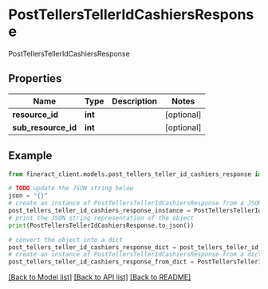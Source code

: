 # PostTellersTellerIdCashiersResponse

PostTellersTellerIdCashiersResponse

## Properties

Name | Type | Description | Notes
------------ | ------------- | ------------- | -------------
**resource_id** | **int** |  | [optional] 
**sub_resource_id** | **int** |  | [optional] 

## Example

```python
from fineract_client.models.post_tellers_teller_id_cashiers_response import PostTellersTellerIdCashiersResponse

# TODO update the JSON string below
json = "{}"
# create an instance of PostTellersTellerIdCashiersResponse from a JSON string
post_tellers_teller_id_cashiers_response_instance = PostTellersTellerIdCashiersResponse.from_json(json)
# print the JSON string representation of the object
print(PostTellersTellerIdCashiersResponse.to_json())

# convert the object into a dict
post_tellers_teller_id_cashiers_response_dict = post_tellers_teller_id_cashiers_response_instance.to_dict()
# create an instance of PostTellersTellerIdCashiersResponse from a dict
post_tellers_teller_id_cashiers_response_from_dict = PostTellersTellerIdCashiersResponse.from_dict(post_tellers_teller_id_cashiers_response_dict)
```
[[Back to Model list]](../README.md#documentation-for-models) [[Back to API list]](../README.md#documentation-for-api-endpoints) [[Back to README]](../README.md)



